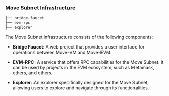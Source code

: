 
### Move Subnet Infrastructure
```bash
├── bridge-faucet
├── evm-rpc 
├── explorer 
```
The Move Subnet infrastructure consists of the following components:

- **Bridge Faucet**: A web project that provides a user interface for operations between Move-VM and Move-EVM.

- **EVM-RPC**: A service that offers RPC capabilities for the Move Subnet. It can be used by projects in the EVM ecosystem, such as Metamask, ethers, and others.

- **Explorer**: An explorer specifically designed for the Move Subnet, allowing users to explore and navigate through its functionalities.




